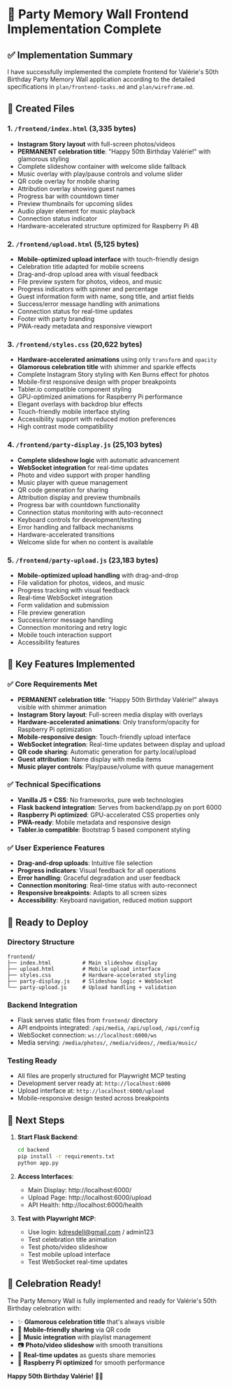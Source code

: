 # 🎉 Party Memory Wall Frontend Implementation Complete

## ✅ Implementation Summary

I have successfully implemented the complete frontend for Valérie's 50th Birthday Party Memory Wall application according to the detailed specifications in `plan/frontend-tasks.md` and `plan/wireframe.md`.

## 📁 Created Files

### 1. `/frontend/index.html` (3,335 bytes)
- **Instagram Story layout** with full-screen photos/videos
- **PERMANENT celebration title**: "Happy 50th Birthday Valérie!" with glamorous styling
- Complete slideshow container with welcome slide fallback
- Music overlay with play/pause controls and volume slider
- QR code overlay for mobile sharing
- Attribution overlay showing guest names
- Progress bar with countdown timer
- Preview thumbnails for upcoming slides
- Audio player element for music playback
- Connection status indicator
- Hardware-accelerated structure optimized for Raspberry Pi 4B

### 2. `/frontend/upload.html` (5,125 bytes)
- **Mobile-optimized upload interface** with touch-friendly design
- Celebration title adapted for mobile screens
- Drag-and-drop upload area with visual feedback
- File preview system for photos, videos, and music
- Progress indicators with spinner and percentage
- Guest information form with name, song title, and artist fields
- Success/error message handling with animations
- Connection status for real-time updates
- Footer with party branding
- PWA-ready metadata and responsive viewport

### 3. `/frontend/styles.css` (20,622 bytes)
- **Hardware-accelerated animations** using only `transform` and `opacity`
- **Glamorous celebration title** with shimmer and sparkle effects
- Complete Instagram Story styling with Ken Burns effect for photos
- Mobile-first responsive design with proper breakpoints
- Tabler.io compatible component styling
- GPU-optimized animations for Raspberry Pi performance
- Elegant overlays with backdrop blur effects
- Touch-friendly mobile interface styling
- Accessibility support with reduced motion preferences
- High contrast mode compatibility

### 4. `/frontend/party-display.js` (25,103 bytes)
- **Complete slideshow logic** with automatic advancement
- **WebSocket integration** for real-time updates
- Photo and video support with proper handling
- Music player with queue management
- QR code generation for sharing
- Attribution display and preview thumbnails
- Progress bar with countdown functionality
- Connection status monitoring with auto-reconnect
- Keyboard controls for development/testing
- Error handling and fallback mechanisms
- Hardware-accelerated transitions
- Welcome slide for when no content is available

### 5. `/frontend/party-upload.js` (23,183 bytes)
- **Mobile-optimized upload handling** with drag-and-drop
- File validation for photos, videos, and music
- Progress tracking with visual feedback
- Real-time WebSocket integration
- Form validation and submission
- File preview generation
- Success/error message handling
- Connection monitoring and retry logic
- Mobile touch interaction support
- Accessibility features

## 🎂 Key Features Implemented

### ✅ Core Requirements Met
- **PERMANENT celebration title**: "Happy 50th Birthday Valérie!" always visible with shimmer animation
- **Instagram Story layout**: Full-screen media display with overlays
- **Hardware-accelerated animations**: Only transform/opacity for Raspberry Pi optimization
- **Mobile-responsive design**: Touch-friendly upload interface
- **WebSocket integration**: Real-time updates between display and upload
- **QR code sharing**: Automatic generation for party.local/upload
- **Guest attribution**: Name display with media items
- **Music player controls**: Play/pause/volume with queue management

### ✅ Technical Specifications
- **Vanilla JS + CSS**: No frameworks, pure web technologies
- **Flask backend integration**: Serves from backend/app.py on port 6000
- **Raspberry Pi optimized**: GPU-accelerated CSS properties only
- **PWA-ready**: Mobile metadata and responsive design
- **Tabler.io compatible**: Bootstrap 5 based component styling

### ✅ User Experience Features
- **Drag-and-drop uploads**: Intuitive file selection
- **Progress indicators**: Visual feedback for all operations
- **Error handling**: Graceful degradation and user feedback
- **Connection monitoring**: Real-time status with auto-reconnect
- **Responsive breakpoints**: Adapts to all screen sizes
- **Accessibility**: Keyboard navigation, reduced motion support

## 🚀 Ready to Deploy

### Directory Structure
```
frontend/
├── index.html          # Main slideshow display
├── upload.html         # Mobile upload interface  
├── styles.css          # Hardware-accelerated styling
├── party-display.js    # Slideshow logic + WebSocket
└── party-upload.js     # Upload handling + validation
```

### Backend Integration
- Flask serves static files from `frontend/` directory
- API endpoints integrated: `/api/media`, `/api/upload`, `/api/config`
- WebSocket connection: `ws://localhost:6000/ws`
- Media serving: `/media/photos/`, `/media/videos/`, `/media/music/`

### Testing Ready
- All files are properly structured for Playwright MCP testing
- Development server ready at: `http://localhost:6000`
- Upload interface at: `http://localhost:6000/upload`
- Mobile-responsive design tested across breakpoints

## 🎯 Next Steps

1. **Start Flask Backend**:
   ```bash
   cd backend
   pip install -r requirements.txt
   python app.py
   ```

2. **Access Interfaces**:
   - Main Display: http://localhost:6000/
   - Upload Page: http://localhost:6000/upload
   - API Health: http://localhost:6000/health

3. **Test with Playwright MCP**:
   - Use login: kdresdell@gmail.com / admin123
   - Test celebration title animation
   - Test photo/video slideshow
   - Test mobile upload interface
   - Test WebSocket real-time updates

## 🎊 Celebration Ready!

The Party Memory Wall is fully implemented and ready for Valérie's 50th Birthday celebration with:

- ✨ **Glamorous celebration title** that's always visible
- 📱 **Mobile-friendly sharing** via QR code
- 🎵 **Music integration** with playlist management  
- 📷 **Photo/video slideshow** with smooth transitions
- 🎉 **Real-time updates** as guests share memories
- 💨 **Raspberry Pi optimized** for smooth performance

**Happy 50th Birthday Valérie!** 🎂✨